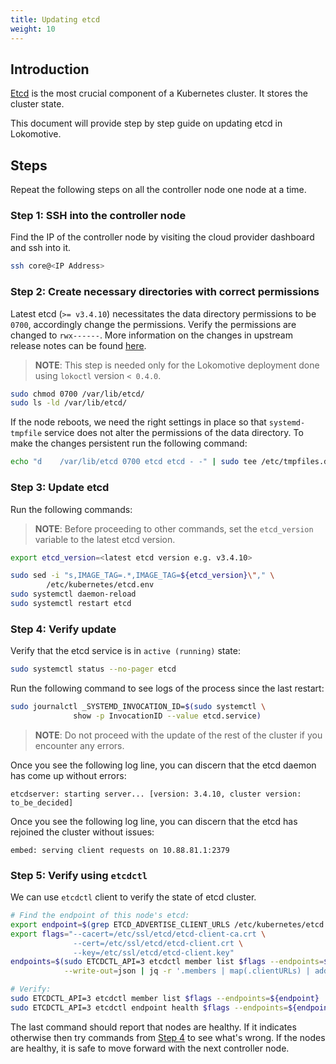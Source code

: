 ```yaml
---
title: Updating etcd
weight: 10
---
```


## Introduction

[Etcd](https://etcd.io/) is the most crucial component of a Kubernetes cluster. It stores the cluster state.

This document will provide step by step guide on updating etcd in Lokomotive.

## Steps

Repeat the following steps on all the controller node one node at a time.

### Step 1: SSH into the controller node

Find the IP of the controller node by visiting the cloud provider dashboard and ssh into it.

```bash
ssh core@<IP Address>
```

### Step 2: Create necessary directories with correct permissions

Latest etcd (`>= v3.4.10`) necessitates the data directory permissions to be `0700`, accordingly change the permissions. Verify the permissions are changed to `rwx------`. More information on the changes in upstream release notes can be found [here](https://github.com/etcd-io/etcd/blob/master/CHANGELOG-3.4.md#breaking-changes).

> **NOTE**: This step is needed only for the Lokomotive deployment done using `lokoctl` version `< 0.4.0`.

```bash
sudo chmod 0700 /var/lib/etcd/
sudo ls -ld /var/lib/etcd/
```

If the node reboots, we need the right settings in place so that `systemd-tmpfile` service does not alter the permissions of the data directory. To make the changes persistent run the following command:

```bash
echo "d    /var/lib/etcd 0700 etcd etcd - -" | sudo tee /etc/tmpfiles.d/etcd-wrapper.conf
```

### Step 3: Update etcd

Run the following commands:

> **NOTE**: Before proceeding to other commands, set the `etcd_version` variable to the latest etcd version.

```bash
export etcd_version=<latest etcd version e.g. v3.4.10>

sudo sed -i "s,IMAGE_TAG=.*,IMAGE_TAG=${etcd_version}\"," \
        /etc/kubernetes/etcd.env
sudo systemctl daemon-reload
sudo systemctl restart etcd
```

### Step 4: Verify update

Verify that the etcd service is in `active (running)` state:

```bash
sudo systemctl status --no-pager etcd
```

Run the following command to see logs of the process since the last restart:

```bash
sudo journalctl _SYSTEMD_INVOCATION_ID=$(sudo systemctl \
              show -p InvocationID --value etcd.service)
```

> **NOTE**: Do not proceed with the update of the rest of the cluster if you encounter any errors.

Once you see the following log line, you can discern that the etcd daemon has come up without errors:

```log
etcdserver: starting server... [version: 3.4.10, cluster version: to_be_decided]
```

Once you see the following log line, you can discern that the etcd has rejoined the cluster without issues:

```log
embed: serving client requests on 10.88.81.1:2379
```

### Step 5: Verify using `etcdctl`

We can use `etcdctl` client to verify the state of etcd cluster.

```bash
# Find the endpoint of this node's etcd:
export endpoint=$(grep ETCD_ADVERTISE_CLIENT_URLS /etc/kubernetes/etcd.env | cut -d"=" -f2)
export flags="--cacert=/etc/ssl/etcd/etcd-client-ca.crt \
              --cert=/etc/ssl/etcd/etcd-client.crt \
              --key=/etc/ssl/etcd/etcd-client.key"
endpoints=$(sudo ETCDCTL_API=3 etcdctl member list $flags --endpoints=${endpoint} \
            --write-out=json | jq -r '.members | map(.clientURLs) | add | join(",")')

# Verify:
sudo ETCDCTL_API=3 etcdctl member list $flags --endpoints=${endpoint}
sudo ETCDCTL_API=3 etcdctl endpoint health $flags --endpoints=${endpoints}
```

The last command should report that nodes are healthy. If it indicates otherwise then try commands from [Step 4](#step-4-verify-update) to see what's wrong. If the nodes are healthy, it is safe to move forward with the next controller node.
